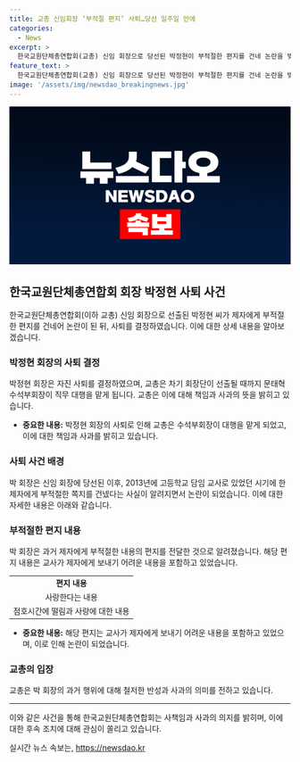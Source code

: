 ```yaml
---
title: 교총 신임회장 ‘부적절 편지’ 사퇴…당선 일주일 만에
categories:
  - News
excerpt: >
  한국교원단체총연합회(교총) 신임 회장으로 당선된 박정현이 부적절한 편지를 건네 논란을 빚자 사퇴했다. 입장문에서 깊이 사죄하고 책임을 통감한다며 명예를 훼손한 것에 대해 사과했다. 교총은 박 회장의 사퇴 후 수석부회장이 대행하며 책임과 기대에 부응할 것을 약속했다. 박 회장은 과거 제자에게 보낸 편지가 응원으로 해석하기 어렵다는 비판을 받으며 논란이 불거졌다.
feature_text: >
  한국교원단체총연합회(교총) 신임 회장으로 당선된 박정현이 부적절한 편지를 건네 논란을 빚자 사퇴했다. 입장문에서 깊이 사죄하고 책임을 통감한다며 명예를 훼손한 것에 대해 사과했다. 교총은 박 회장의 사퇴 후 수석부회장이 대행하며 책임과 기대에 부응할 것을 약속했다. 박 회장은 과거 제자에게 보낸 편지가 응원으로 해석하기 어렵다는 비판을 받으며 논란이 불거졌다.
image: '/assets/img/newsdao_breakingnews.jpg'
---
```


<p><img src="/assets/img/newsdao_breakingnews.jpg" alt="koreaapp 속보" /></p>

<h2 data-ke-size="size26">한국교원단체총연합회 회장 박정현 사퇴 사건</h2>

<p data-ke-size="size16">한국교원단체총연합회(이하 교총) 신임 회장으로 선출된 박정현 씨가 제자에게 부적절한 편지를 건네어 논란이 된 뒤, 사퇴를 결정하였습니다. 이에 대한 상세 내용을 알아보겠습니다.</p>

<h3>박정현 회장의 사퇴 결정</h3>

<p data-ke-size="size16">박정현 회장은 자진 사퇴를 결정하였으며, 교총은 차기 회장단이 선출될 때까지 문태혁 수석부회장이 직무 대행을 맡게 됩니다. 교총은 이에 대해 책임과 사과의 뜻을 밝히고 있습니다.</p>

<ul>
<li><b>중요한 내용:</b> 박정현 회장의 사퇴로 인해 교총은 수석부회장이 대행을 맡게 되었고, 이에 대한 책임과 사과를 밝히고 있습니다.</li>
</ul>

<h3>사퇴 사건 배경</h3>

<p data-ke-size="size16">박 회장은 신임 회장에 당선된 이후, 2013년에 고등학교 담임 교사로 있었던 시기에 한 제자에게 부적절한 쪽지를 건넸다는 사실이 알려지면서 논란이 되었습니다. 이에 대한 자세한 내용은 아래와 같습니다.</p>

<h3>부적절한 편지 내용</h3>

<p data-ke-size="size16">박 회장은 과거 제자에게 부적절한 내용의 편지를 전달한 것으로 알려졌습니다. 해당 편지 내용은 교사가 제자에게 보내기 어려운 내용을 포함하고 있었습니다.</p>

<table>
    <tr>
        <td style="text-align: center; height: 17px;"><b>편지 내용</b></td>
    </tr>
    <tr>
        <td style="text-align: center; height: 17px;">사랑한다는 내용</td>
    </tr>
    <tr>
        <td style="text-align: center; height: 17px;">점호시간에 떨림과 사랑에 대한 내용</td>
    </tr>
</table>

<ul>
<li><b>중요한 내용:</b> 해당 편지는 교사가 제자에게 보내기 어려운 내용을 포함하고 있었으며, 이로 인해 논란이 되었습니다.</li>
</ul>

<h3>교총의 입장</h3>

<p data-ke-size="size16">교총은 박 회장의 과거 행위에 대해 철저한 반성과 사과의 의미를 전하고 있습니다.</p>

<hr>

<p data-ke-size="size16">이와 같은 사건을 통해 한국교원단체총연합회는 사책임과 사과의 의지를 밝히며, 이에 대한 후속 조치에 대해 관심이 쏠리고 있습니다.</p>
실시간 뉴스 속보는, <a href="https://newsdao.kr" rel="dofollow">https://newsdao.kr</a>


